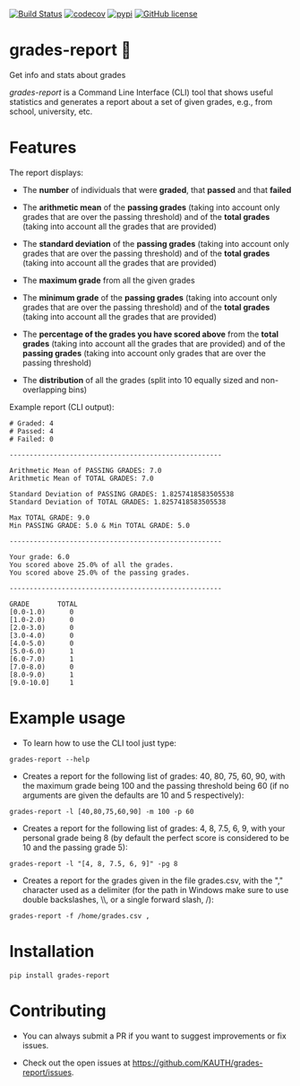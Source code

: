 [![Build Status](https://github.com/KAUTH/grades-report/workflows/Python%20tests/badge.svg)](https://github.com/KAUTH/grades-report/actions?query=workflow%3A%22Python+tests%22)
[![codecov](https://codecov.io/gh/KAUTH/grades-report/branch/master/graph/badge.svg)](https://codecov.io/gh/KAUTH/grades-report)
[![pypi](https://img.shields.io/pypi/v/grades-report.svg)](https://pypi.python.org/pypi/grades-report)
[![GitHub license](https://img.shields.io/github/license/KAUTH/grades-report)](https://github.com/KAUTH/grades-report/blob/master/LICENSE)

# grades-report 📝

Get info and stats about grades

*grades-report* is a Command Line Interface (CLI) tool that shows useful statistics and generates a report about a set of given grades, e.g., from school, university, etc.

# Features

The report displays:

* The **number** of individuals that were **graded**, that **passed** and that **failed**

* The **arithmetic mean** of the **passing grades** (taking into account only grades that are over the passing threshold) and of the **total grades** (taking into account all the grades that are provided)

* The **standard deviation** of the **passing grades** (taking into account only grades that are over the passing threshold) and of the **total grades** (taking into account all the grades that are provided)

* The **maximum grade** from all the given grades

* The **minimum grade** of the **passing grades** (taking into account only grades that are over the passing threshold) and of the **total grades** (taking into account all the grades that are provided)

* The **percentage of the grades you have scored above** from the **total grades** (taking into account all the grades that are provided) and of the **passing grades** (taking into account only grades that are over the passing threshold)

* The **distribution** of all the grades (split into 10 equally sized and non-overlapping bins)

Example report (CLI output):

```
# Graded: 4
# Passed: 4
# Failed: 0

-----------------------------------------------------

Arithmetic Mean of PASSING GRADES: 7.0
Arithmetic Mean of TOTAL GRADES: 7.0

Standard Deviation of PASSING GRADES: 1.8257418583505538
Standard Deviation of TOTAL GRADES: 1.8257418583505538

Max TOTAL GRADE: 9.0
Min PASSING GRADE: 5.0 & Min TOTAL GRADE: 5.0

-----------------------------------------------------

Your grade: 6.0
You scored above 25.0% of all the grades.
You scored above 25.0% of the passing grades.

-----------------------------------------------------

GRADE       TOTAL
[0.0-1.0)      0
[1.0-2.0)      0
[2.0-3.0)      0
[3.0-4.0)      0
[4.0-5.0)      0
[5.0-6.0)      1
[6.0-7.0)      1
[7.0-8.0)      0
[8.0-9.0)      1
[9.0-10.0]     1
```

# Example usage

* To learn how to use the CLI tool just type: 

```grades-report --help```

* Creates a report for the following list of grades: 40, 80, 75, 60, 90, with the maximum grade being 100 and the passing threshold being 60 (if no arguments are given the defaults are 10 and 5 respectively):

 ```grades-report -l [40,80,75,60,90] -m 100 -p 60```

* Creates a report for the following list of grades: 4, 8, 7.5, 6, 9, with your personal grade being 8 (by default the perfect score is considered to be 10 and the passing grade 5):

```grades-report -l "[4, 8, 7.5, 6, 9]" -pg 8```

* Creates a report for the grades given in the file grades.csv, with the "," character used as a delimiter (for the path in Windows make sure to use double backslashes, \\\\, or a single forward slash, /):

```grades-report -f /home/grades.csv ,```

# Installation

```pip install grades-report```

# Contributing

* You can always submit a PR if you want to suggest improvements or fix issues.

* Check out the open issues at https://github.com/KAUTH/grades-report/issues.

